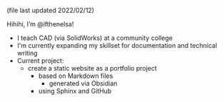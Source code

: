 (file last updated 2022/02/12)

Hihihi, I’m @ifthenelsa!

- I teach CAD (via SolidWorks) at a community college
- I'm currently expanding my skillset for documentation and technical writing
- Current project: 
  - create a static website as a portfolio project
    - based on Markdown files 
      - generated via Obsidian 
    - using Sphinx and GitHub


<!---
ifthenelsa/ifthenelsa is a ✨ special ✨ repository because its `README.md` (this file) appears on your GitHub profile.
You can click the Preview link to take a look at your changes.
--->
